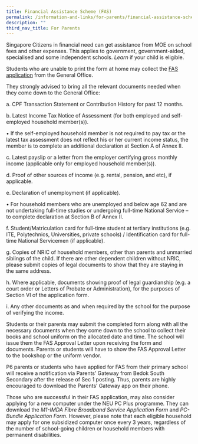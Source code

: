 ```yaml
---
title: Financial Assistance Scheme (FAS)
permalink: /information-and-links/for-parents/financial-assistance-scheme-fas
description: ""
third_nav_title: For Parents
---
```

Singapore Citizens in financial need can get assistance from MOE on school fees and other expenses. This applies to government, government-aided, specialised and some independent schools. *Learn* if your child is eligible. 

  

Students who are unable to print the form at home may collect the [FAS application](/files/MOE_FAS_Application_Form-30_Sep_2020.pdf) from the General Office.

They strongly advised to bring all the relevant documents needed when they come down to the General Office:

a. CPF Transaction Statement or Contribution History for past 12 months.

b. Latest Income Tax Notice of Assessment (for both employed and self-employed household member(s)).

• If the self-employed household member is not required to pay tax or the latest tax assessment does not reflect his or her current income status, the member is to complete an additional declaration at Section A of Annex II.

c. Latest payslip or a letter from the employer certifying gross monthly income (applicable only for employed household member(s)).

d. Proof of other sources of income (e.g. rental, pension, and etc), if applicable.

e. Declaration of unemployment (if applicable).

• For household members who are unemployed and below age 62 and are not undertaking full-time studies or undergoing full-time National Service – to complete declaration at Section B of Annex II.

f. Student/Matriculation card for full-time student at tertiary institutions (e.g. ITE, Polytechnics, Universities, private schools) / Identification card for full-time National Servicemen (if applicable).

g. Copies of NRIC of household members, other than parents and unmarried siblings of the child. If there are other dependent children without NRIC, please submit copies of legal documents to show that they are staying in the same address.

h. Where applicable, documents showing proof of legal guardianship (e.g. a court order or Letters of Probate or Administration), for the purposes of Section VI of the application form.

i. Any other documents as and when required by the school for the purpose of verifying the income.

Students or their parents may submit the completed form along with all the necessary documents when they come down to the school to collect their books and school uniform on the allocated date and time. The school will issue them the FAS Approval Letter upon receiving the form and documents. Parents or students will have to show the FAS Approval Letter to the bookshop or the uniform vendor.

P6 parents or students who have applied for FAS from their primary school will receive a notification via Parents’ Gateway from Bedok South Secondary after the release of Sec 1 posting. Thus, parents are highly encouraged to download the Parents’ Gateway app on their phone.

Those who are successful in their FAS application, may also consider applying for a new computer under the NEU PC Plus programme. They can download the *M1-IMDA Fibre Broadband Service Application Form* and *PC-Bundle Application Form*. However, please note that each eligible household may apply for one subsidized computer once every 3 years, regardless of the number of school-going children or household members with permanent disabilities.